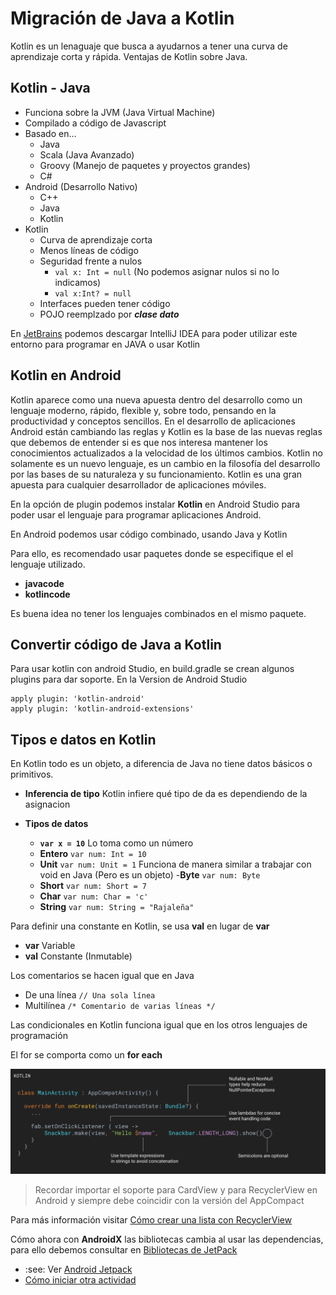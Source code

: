 # Migración de Java a Kotlin

Kotlin es un lenaguaje que busca a ayudarnos a tener una curva de aprendizaje corta y rápida.
Ventajas de Kotlin sobre Java.

## Kotlin - Java

- Funciona sobre la JVM (Java Virtual Machine)
- Compilado a código de Javascript
- Basado en...
  - Java
  - Scala (Java Avanzado)
  - Groovy (Manejo de paquetes y proyectos grandes)
  - C#
- Android (Desarrollo Nativo)
  - C++
  - Java
  - Kotlin
- Kotlin
  - Curva de aprendizaje corta
  - Menos líneas de código
  - Seguridad frente a nulos
    - `val x: Int = null` (No podemos asignar nulos si no lo indicamos)
    - `val x:Int? = null`
  - Interfaces pueden tener código
  - POJO reemplzado por _**clase dato**_

En [JetBrains](https://www.jetbrains.com/es-es/idea/download/) podemos descargar IntelliJ IDEA para poder utilizar este entorno para programar en JAVA o usar Kotlin

## Kotlin en Android

Kotlin aparece como una nueva apuesta dentro del desarrollo como un lenguaje moderno, rápido, flexible y, sobre todo, pensando en la productividad y conceptos sencillos. En el desarrollo de aplicaciones Android están cambiando las reglas y Kotlin es la base de las nuevas reglas que debemos de entender si es que nos interesa mantener los conocimientos actualizados a la velocidad de los últimos cambios. Kotlin no solamente es un nuevo lenguaje, es un cambio en la filosofía del desarrollo por las bases de su naturaleza y su funcionamiento. Kotlin es una gran apuesta para cualquier desarrollador de aplicaciones móviles.

En la opción de plugin podemos instalar **Kotlin** en Android Studio para poder usar el lenguaje para programar aplicaciones Android.

En Android podemos usar código combinado, usando Java y Kotlin

Para ello, es recomendado usar paquetes donde se especifique el el lenguaje utilizado.

- **javacode**
- **kotlincode**

Es buena idea no tener los lenguajes combinados en el mismo paquete.

## Convertir código de Java a Kotlin

Para usar kotlin con android Studio, en build.gradle se crean algunos plugins para dar soporte. En la Version de Android Studio

```
apply plugin: 'kotlin-android'
apply plugin: 'kotlin-android-extensions'
```

## Tipos e datos en Kotlin

En Kotlin todo es un objeto, a diferencia de Java no tiene datos básicos o primitivos.

- **Inferencia de tipo** Kotlin infiere qué tipo de da es dependiendo de la asignacion

- **Tipos de datos**
  - **`var x = 10`** Lo toma como un número
  - **Entero** `var num: Int = 10`
  - **Unit** `var num: Unit = 1` Funciona de manera similar a trabajar con void en Java (Pero es un objeto) -**Byte** `var num: Byte`
  - **Short** `var num: Short = 7`
  - **Char** `var num: Char = 'c'`
  - **String** `var num: String = "Rajaleña"`

Para definir una constante en Kotlin, se usa **val** en lugar de **var**

- **var** Variable
- **val** Constante (Inmutable)

Los comentarios se hacen igual que en Java

- De una línea `// Una sola línea`
- Multilínea `/* Comentario de varias líneas */`

Las condicionales en Kotlin funciona igual que en los otros lenguajes de programación

El for se comporta como un **for each**

![Ejemplo código Kotlin](code-sample-large.svg)

> Recordar importar el soporte para CardView y para RecyclerView en Android y siempre debe coincidir con la versión del AppCompact

Para más información visitar [Cómo crear una lista con RecyclerView ](https://developer.android.com/guide/topics/ui/layout/recyclerview)

Cómo ahora con **AndroidX** las bibliotecas cambia al usar las dependencias, para ello debemos consultar en [Bibliotecas de JetPack](https://developer.android.com/jetpack/androidx/releases/cardview)

- :see: Ver [Android Jetpack](https://developer.android.com/jetpack)
- [Cómo iniciar otra actividad](https://developer.android.com/training/basics/firstapp/starting-activity?hl=es)
